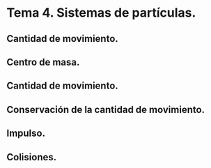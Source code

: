 # Tema 4. Sistemas de partículas.

## Cantidad de movimiento. 
## Centro de masa.
## Cantidad de movimiento.
## Conservación de la cantidad de movimiento.
## Impulso.
## Colisiones.